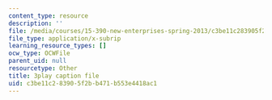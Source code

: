 ```yaml
---
content_type: resource
description: ''
file: /media/courses/15-390-new-enterprises-spring-2013/c3be11c283905f2bb471b553e4418ac1_oD7X3KvJAVk.vtt
file_type: application/x-subrip
learning_resource_types: []
ocw_type: OCWFile
parent_uid: null
resourcetype: Other
title: 3play caption file
uid: c3be11c2-8390-5f2b-b471-b553e4418ac1
---
```


